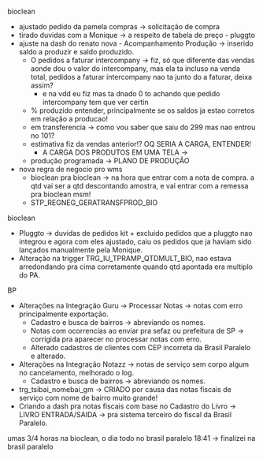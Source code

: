 bioclean
- ajustado pedido da pamela compras → solicitação de compra
- tirado duvidas com a Monique → a respeito de tabela de preço - pluggto
- ajuste na dash do renato nova - Acompanhamento Produção → inserido saldo a produzir e saldo produzido.
	- O pedidos a faturar intercompany → fiz, só que diferente das vendas aonde dou o valor do intercompany, mas ela ta incluso na venda total, pedidos a faturar intercompany nao ta junto do a faturar, deixa assim?
		- e na vdd eu fiz mas ta dnado 0 to achando que pedido intercompany tem que ver certin
	- % produzido entender, principalmente se os saldos ja estao corretos em relação a producao!
	- em transferencia → como vou saber que saiu do 299 mas nao entrou no 101?
	- estimativa fiz da vendas anterior!? OQ SERIA A CARGA, ENTENDER!
		- A CARGA DOS PRODUTOS EM UMA TELA →
	- produção programada → PLANO DE PRODUÇÃO
- nova regra de negocio pro wms
	- bioclean pra bioclean → na hora que entrar com a nota de compra. a qtd vai ser a qtd descontando amostra, e vai entrar com a remessa pra bioclean msm!
	- STP_REGNEG_GERATRANSFPROD_BIO



bioclean
- Pluggto → duvidas de pedidos kit + excluido pedidos que a pluggto nao integrou e agora com eles ajustado, caiu os pedidos que ja haviam sido lançados manualmente pela Monique.
- Alteração na trigger TRG_IU_TPRAMP_QTDMULT_BIO, nao estava arredondando pra cima corretamente quando qtd apontada era multiplo do PA.


BP
- Alterações na Integração Guru → Processar Notas → notas com erro principalmente exportação.
	- Cadastro e busca de bairros → abreviando os nomes.
	- Notas com ocorrencias ao enviar pra sefaz ou prefeitura de SP → corrigida pra aparecer no processar notas com erro.
	- Alterado cadastros de clientes com CEP incorreta da Brasil Paralelo e alterado.
- Alterações na Integração Notazz → notas de serviço sem corpo algum no cancelamento, melhorado o log.
	- Cadastro e busca de bairros → abreviando os nomes.
- trg_tsibai_nomebai_gm → CRIADO por causa das notas fiscais de serviço com nome de bairro muito grande! 
- Criando  a dash pra notas fiscais com base no Cadastro do Livro → LIVRO ENTRADA/SAIDA → pra sistema terceiro do fiscal da Brasil Paralelo.

umas 3/4 horas na bioclean, o dia todo no brasil paralelo
18:41 → finalizei na brasil paralelo